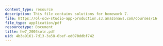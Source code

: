 ```yaml
---
content_type: resource
description: This file contains solutions for homework 7.
file: https://ol-ocw-studio-app-production.s3.amazonaws.com/courses/16-100-aerodynamics-fall-2005/4b3a91617d133a580befed070ddbf742_hw7_2004soln.pdf
file_type: application/pdf
resourcetype: Document
title: hw7_2004soln.pdf
uid: 4b3a9161-7d13-3a58-0bef-ed070ddbf742
---
```

